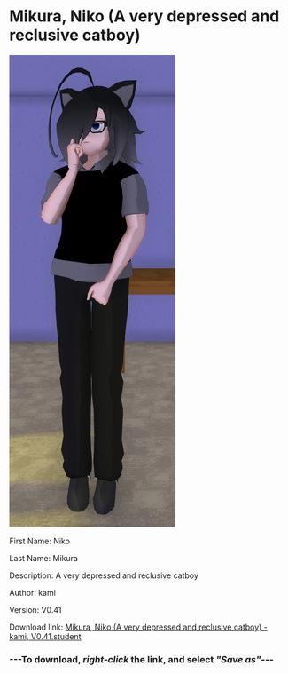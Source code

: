 # Mikura, Niko (A very depressed and reclusive catboy)

<img src = "https://raw.githubusercontent.com/Arbiter1223/Daigaku-Gurashi-Custom-Students/master/Students/Files/Mikura%2C%20Niko%20(A%20very%20depressed%20and%20reclusive%20catboy).png">

First Name: Niko

Last Name: Mikura

Description: A very depressed and reclusive catboy

Author: kami

Version: V0.41

Download link: <a href="https://raw.githubusercontent.com/Arbiter1223/Daigaku-Gurashi-Custom-Students/master/Students/Files/Mikura%2C%20Niko%20(A%20very%20depressed%20and%20reclusive%20catboy)%20-%20kami%2C%20V0.41.student">Mikura, Niko (A very depressed and reclusive catboy) - kami, V0.41.student</a>

### ---**To download, _right-click_ the link, and select _"Save as"_**---
